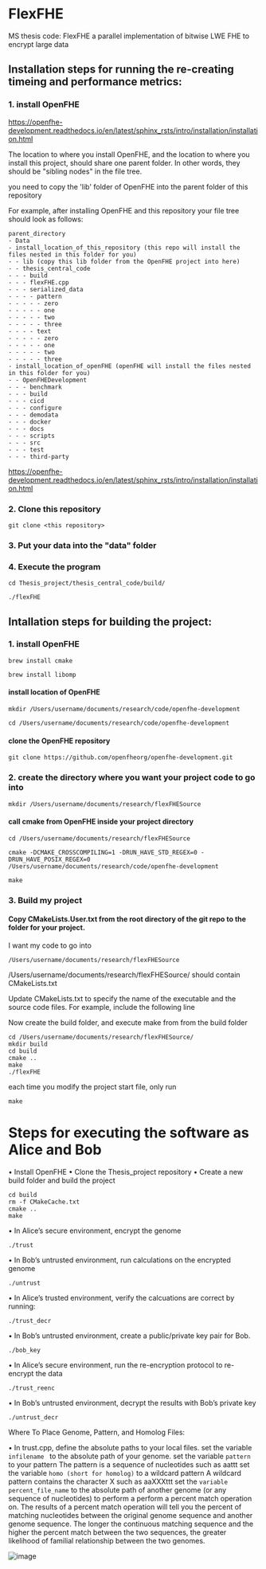 # FlexFHE
 MS thesis code: FlexFHE
 a parallel implementation of bitwise LWE FHE to encrypt large data

## Installation steps for running the re-creating timeing and performance metrics:
### 1. install OpenFHE

https://openfhe-development.readthedocs.io/en/latest/sphinx_rsts/intro/installation/installation.html

The location to where you install OpenFHE, and the location to where you install this project, should share one parent folder. In other words, they should be "sibling nodes" in the file tree.

you need to copy the 'lib' folder of OpenFHE into the parent folder of this repository

For example, after installing OpenFHE and this repository your file tree should look as follows:

```
parent_directory
- Data
- install_location_of_this_repository (this repo will install the files nested in this folder for you)
- - lib (copy this lib folder from the OpenFHE project into here)
- - thesis_central_code
- - - build
- - - flexFHE.cpp
- - - serialized_data
- - - - pattern
- - - - - zero
- - - - - one
- - - - - two
- - - - - three
- - - - text
- - - - - zero
- - - - - one
- - - - - two
- - - - - three
- install_location_of_openFHE (openFHE will install the files nested in this folder for you)
- - OpenFHEDevelopment
- - - benchmark
- - - build
- - - cicd
- - - configure
- - - demodata
- - - docker
- - - docs
- - - scripts
- - - src
- - - test
- - - third-party

```


https://openfhe-development.readthedocs.io/en/latest/sphinx_rsts/intro/installation/installation.html

### 2. Clone this repository

```
git clone <this repository>
```

### 3. Put your data into the "data" folder

### 4. Execute the program

```
cd Thesis_project/thesis_central_code/build/

./flexFHE
```

## Intallation steps for building the project:

### 1. install OpenFHE
```
brew install cmake

brew install libomp
```

#### install location of OpenFHE
```
mkdir /Users/username/documents/research/code/openfhe-development

cd /Users/username/documents/research/code/openfhe-development
```

#### clone the OpenFHE repository
```
git clone https://github.com/openfheorg/openfhe-development.git
```

### 2. create the directory where you want your project code to go into
```
mkdir /Users/username/documents/research/flexFHESource
```

#### call cmake from OpenFHE inside your project directory
```
cd /Users/username/documents/research/flexFHESource

cmake -DCMAKE_CROSSCOMPILING=1 -DRUN_HAVE_STD_REGEX=0 -DRUN_HAVE_POSIX_REGEX=0 /Users/username/documents/research/code/openfhe-development

make
```

### 3. Build my project

#### Copy CMakeLists.User.txt from the root directory of the git repo to the folder for your project.

I want my code to go into 
```
/Users/username/documents/research/flexFHESource
```

/Users/username/documents/research/flexFHESource/ should contain CMakeLists.txt

Update CMakeLists.txt to specify the name of the executable and the source code files. For example, include the following line

Now create the build folder, and execute make from from the build folder
```
cd /Users/username/documents/research/flexFHESource/
mkdir build
cd build
cmake ..
make 
./flexFHE
```

each time you modify the project start file, only run 
```
make
```

# Steps for executing the software as Alice and Bob
•	Install OpenFHE
•	Clone the Thesis_project repository
•	Create a new build folder and build the project
  ```
  cd build
  rm -f CMakeCache.txt
  cmake ..
  make
  ```
•	In Alice’s secure environment, encrypt the genome
```
./trust
```
•	In Bob’s untrusted environment, run calculations on the encrypted genome
```
./untrust
```
•	In Alice’s trusted environment, verify the calcuations are correct by running:
```
./trust_decr
```
•	In Bob’s untrusted environment, create a public/private key pair for Bob.
```
./bob_key
```
•	In Alice’s secure environment, run the re-encryption protocol to re-encrypt the data
```
./trust_reenc
```
•	In Bob’s untrusted environment, decrypt the results with Bob’s private key
```
./untrust_decr
```

Where To Place Genome, Pattern, and Homolog Files:

•	In trust.cpp, define the absolute paths to your local files.
  set the variable ```infilename ``` to the absolute path of your genome.
  set the variable ```pattern ```to your pattern
    The pattern  is a sequence of nucleotides such as aattt
set the variable ```homo (short for homolog)``` to a wildcard pattern 
  A wildcard pattern contains the character X such as aaXXXttt
set the ```variable percent_file_name``` to the absolute path of another genome (or any sequence of nucleotides) to perform a perform a percent match operation on.
  The results of a percent match operation will tell you the percent of matching nucleotides between the original genome sequence and another genome sequence. The longer the continuous matching sequence and the higher the percent match between the two sequences, the greater likelihood of familial relationship between the two genomes.

  
![image](https://github.com/lattias/Thesis_project/assets/16942812/c03e9a54-aed9-47db-a304-29853cf92603)

